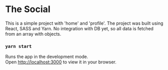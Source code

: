 # The Social

This is a simple project with 'home' and 'profile'.
The project was built using React, SASS and Yarn.
No integration with DB yet, so all data is fetched from an array with objects.

### `yarn start`

Runs the app in the development mode.\
Open [http://localhost:3000](http://localhost:3000) to view it in your browser.
